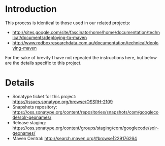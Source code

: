Introduction
=====

This process is identical to those used in our related projects:
 * http://sites.google.com/site/fascinatorhome/home/documentation/technical/documents/deploying-to-maven
 * http://www.redboxresearchdata.com.au/documentation/technical/deploying-maven

For the sake of brevity I have not repeated the instructions here, but below are the details specific to this project.

Details
=====
 * Sonatype ticket for this project: https://issues.sonatype.org/browse/OSSRH-2109
 * Snapshots repository: https://oss.sonatype.org/content/repositories/snapshots/com/googlecode/solr-geonames/
 * Release staging: https://oss.sonatype.org/content/groups/staging/com/googlecode/solr-geonames/
 * Maven Central: http://search.maven.org/#browse|229176264
